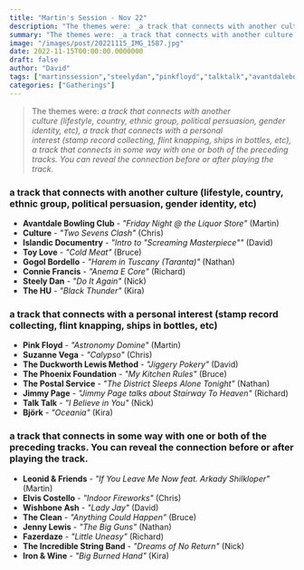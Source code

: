 ```yaml
---
title: "Martin's Session - Nov 22"
description: "The themes were: _a track that connects with another culture (lifestyle, country, ethnic group, political persuasion, gender identity, etc), a track that connects with a personal interest (stamp record collecting, flint knapping, ships in bottles, etc), a track that connects in some way with one or both of the preceding tracks. You can reveal the connection before or after playing the track._"
summary: "The themes were: _a track that connects with another culture (lifestyle, country, ethnic group, political persuasion, gender identity, etc), a track that connects with a personal interest (stamp record collecting, flint knapping, ships in bottles, etc), a track that connects in some way with one or both of the preceding tracks. You can reveal the connection before or after playing the track._"
image: "/images/post/20221115_IMG_1587.jpg"
date: 2022-11-15T00:00:00.0000000
draft: false
author: "David"
tags: ["martinssession","steelydan","pinkfloyd","talktalk","avantdalebowlingclub","thephoenixfoundation","jimmypage","ironandwine","björk","fazerdaze","jennylewis","elviscostello","theincrediblestringband","thehu","toylove","wishboneash","gogolbordello","thepostalservice","leonidandfriends","theduckworthlewismethod","culture","theclean","suzannevega","conniefrancis","islandicdocumentry"]
categories: ["Gatherings"]
---
```

> The themes were: _a track that connects with another culture (lifestyle, country, ethnic group, political persuasion, gender identity, etc), a track that connects with a personal interest (stamp record collecting, flint knapping, ships in bottles, etc), a track that connects in some way with one or both of the preceding tracks. You can reveal the connection before or after playing the track._
### a track that connects with another culture (lifestyle, country, ethnic group, political persuasion, gender identity, etc)
- **Avantdale Bowling Club** - _"Friday Night @ the Liquor Store"_ (Martin)
- **Culture** - _"Two Sevens Clash"_ (Chris)
- **Islandic Documentry** - _"Intro to "Screaming Masterpiece""_ (David)
- **Toy Love** - _"Cold Meat"_ (Bruce)
- **Gogol Bordello** - _"Harem in Tuscany (Taranta)"_ (Nathan)
- **Connie Francis** - _"Anema E Core"_ (Richard)
- **Steely Dan** - _"Do It Again"_ (Nick)
- **The HU** - _"Black Thunder"_ (Kira)
### a track that connects with a personal interest (stamp record collecting, flint knapping, ships in bottles, etc)
- **Pink Floyd** - _"Astronomy Domine"_ (Martin)
- **Suzanne Vega** - _"Calypso"_ (Chris)
- **The Duckworth Lewis Method** - _"Jiggery Pokery"_ (David)
- **The Phoenix Foundation** - _"My Kitchen Rules"_ (Bruce)
- **The Postal Service** - _"The District Sleeps Alone Tonight"_ (Nathan)
- **Jimmy Page** - _"Jimmy Page talks about Stairway To Heaven"_ (Richard)
- **Talk Talk** - _"I Believe in You"_ (Nick)
- **Björk** - _"Oceania"_ (Kira)
### a track that connects in some way with one or both of the preceding tracks. You can reveal the connection before or after playing the track.
- **Leonid & Friends** - _"If You Leave Me Now feat. Arkady Shilkloper"_ (Martin)
- **Elvis Costello** - _"Indoor Fireworks"_ (Chris)
- **Wishbone Ash** - _"Lady Jay"_ (David)
- **The Clean** - _"Anything Could Happen"_ (Bruce)
- **Jenny Lewis** - _"The Big Guns"_ (Nathan)
- **Fazerdaze** - _"Little Uneasy"_ (Richard)
- **The Incredible String Band** - _"Dreams of No Return"_ (Nick)
- **Iron & Wine** - _"Big Burned Hand"_ (Kira)
